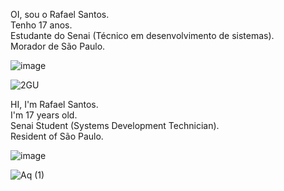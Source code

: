 OI, sou o Rafael Santos.  
Tenho 17 anos.  
Estudante do Senai (Técnico em desenvolvimento de sistemas).  
Morador de São Paulo.  

![image](https://github.com/user-attachments/assets/216672a9-bed9-4361-b832-81d08ffb8acc)  

![2GU](https://github.com/user-attachments/assets/f0c94798-e21c-487c-8362-b0905a2ea811)  


HI, I'm Rafael Santos.  
I'm 17 years old.  
Senai Student (Systems Development Technician).  
Resident of São Paulo.

![image](https://github.com/user-attachments/assets/629ffe2b-7deb-4b9d-a2f7-f01c71f27ba7)  

![Aq (1)](https://github.com/user-attachments/assets/ab5d5e2a-a128-4f1c-9583-7b735d71a136)
